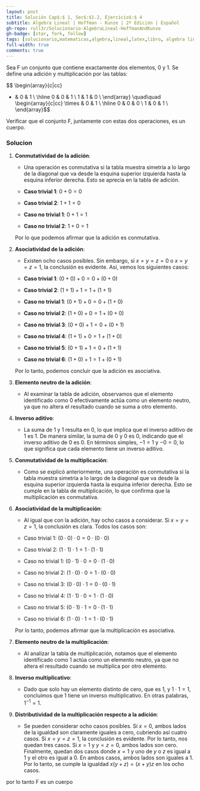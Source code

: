 ```yaml
---
layout: post
title: Solución Cap$:$ 1, Sec$:$1.2, Ejercicio$:$ 4
subtitle: Algebra Lineal | Hoffman - Kunze | 2º Edición | Español
gh-repo: rull3r/Solucionario-AlgebraLineal-HoffmanAndKunze
gh-badge: [star, fork, follow]
tags: [solucionario,matematicas,algebra,lineal,latex,libro, algebra lineal,cuerpo, numeros complejos,binario]
full-width: true
comments: true
---
```


<div class="box-note">
Sea F un conjunto que contiene exactamente dos elementos, 0 y 1. Se define una adición
y multiplicación por las tablas:

$$
\begin{array}{c|cc}
+ & 0 & 1 \\ \hline
0 & 0 & 1 \\
1 & 1 & 0 \\
\end{array}
\quad\quad
\begin{array}{c|cc}
\times & 0 & 1 \\ \hline
0 & 0 & 0 \\
1 & 0 & 1 \\
\end{array}$$

Verificar que el conjunto F, juntamente con estas dos operaciones, es un cuerpo.
    
</div>

### Solucion

1. **Conmutatividad de la adición**:
   - Una operación es conmutativa si la tabla muestra simetría a lo largo de la diagonal que va desde la esquina superior izquierda hasta la esquina inferior derecha. Esto se aprecia en la tabla de adición. 
   
	- **Caso trivial 1**: $0 + 0 = 0$
	- **Caso trivial 2**: $1 + 1 = 0$
	- **Caso no trivial 1**: $0 + 1 = 1$
	- **Caso no trivial 2**: $1 + 0 = 1$

   Por lo que podemos afirmar que la adición es conmutativa.

2. **Asociatividad de la adición**:
   - Existen ocho casos posibles. Sin embargo, si $x = y = z = 0$ o $x = y = z = 1$, la conclusión es evidente. Así, vemos los siguientes casos:

   - **Caso trivial 1**: $(0 + 0) + 0 = 0 + (0 + 0)$
   - **Caso trivial 2**: $(1 + 1) + 1 = 1 + (1 + 1)$
   - **Caso no trivial 1**: $(0 + 1) + 0 = 0 + (1 + 0)$
   - **Caso no trivial 2**: $(1 + 0) + 0 = 1 + (0 + 0)$
   - **Caso no trivial 3**: $(0 + 0) + 1 = 0 + (0 + 1)$
   - **Caso no trivial 4**: $(1 + 1) + 0 = 1 + (1 + 0)$
   - **Caso no trivial 5**: $(0 + 1) + 1 = 0 + (1 + 1)$
   - **Caso no trivial 6**: $(1 + 0) + 1 = 1 + (0 + 1)$
   
   Por lo tanto, podemos concluir que la adición es asociativa.

3. **Elemento neutro de la adición**:
   - Al examinar la tabla de adición, observamos que el elemento identificado como 0 efectivamente actúa como un elemento neutro, ya que no altera el resultado cuando se suma a otro elemento.

4. **Inverso aditivo**:
   - La suma de 1 y 1 resulta en 0, lo que implica que el inverso aditivo de 1 es 1. De manera similar, la suma de 0 y 0 es 0, indicando que el inverso aditivo de 0 es 0. En términos simples, $-1 = 1$ y $-0 = 0$, lo que significa que cada elemento tiene un inverso aditivo.

5. **Conmutatividad de la multiplicación**:
   - Como se explicó anteriormente, una operación es conmutativa si la tabla muestra simetría a lo largo de la diagonal que va desde la esquina superior izquierda hasta la esquina inferior derecha. Esto se cumple en la tabla de multiplicación, lo que confirma que la multiplicación es conmutativa.

6. **Asociatividad de la multiplicación**:
   - Al igual que con la adición, hay ocho casos a considerar. Si $x = y = z = 1$, la conclusión es clara. Todos los casos son:

   - Caso trivial 1: $(0 \cdot 0) \cdot 0 = 0 \cdot (0 \cdot 0)$
   - Caso trivial 2: $(1 \cdot 1) \cdot 1 = 1 \cdot (1 \cdot 1)$
   - Caso no trivial 1: $(0 \cdot 1) \cdot 0 = 0 \cdot (1 \cdot 0)$
   - Caso no trivial 2: $(1 \cdot 0) \cdot 0 = 1 \cdot (0 \cdot 0)$
   - Caso no trivial 3: $(0 \cdot 0) \cdot 1 = 0 \cdot (0 \cdot 1)$
   - Caso no trivial 4: $(1 \cdot 1) \cdot 0 = 1 \cdot (1 \cdot 0)$
   - Caso no trivial 5: $(0 \cdot 1) \cdot 1 = 0 \cdot (1 \cdot 1)$
   - Caso no trivial 6: $(1 \cdot 0) \cdot 1 = 1 \cdot (0 \cdot 1)$

   Por lo tanto, podemos afirmar que la multiplicación es asociativa.

7. **Elemento neutro de la multiplicación**:
   - Al analizar la tabla de multiplicación, notamos que el elemento identificado como 1 actúa como un elemento neutro, ya que no altera el resultado cuando se multiplica por otro elemento.

8. **Inverso multiplicativo**:
   - Dado que solo hay un elemento distinto de cero, que es 1, y $1 \cdot 1 = 1$, concluimos que 1 tiene un inverso multiplicativo. En otras palabras, $1^{-1} = 1$.

9. **Distributividad de la multiplicación respecto a la adición**:
   - Se pueden considerar ocho casos posibles. Si $x = 0$, ambos lados de la igualdad son claramente iguales a cero, cubriendo así cuatro casos. Si $x = y = z = 1$, la conclusión es evidente. Por lo tanto, nos quedan tres casos. Si $x = 1$ y $y = z = 0$, ambos lados son cero. Finalmente, quedan dos casos donde $x = 1$ y uno de $y$ o $z$ es igual a 1 y el otro es igual a 0. En ambos casos, ambos lados son iguales a 1. Por lo tanto, se cumple la igualdad $x(y + z) = (x + y)z$ en los ocho casos.


por lo tanto F es un cuerpo